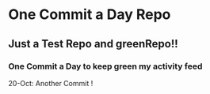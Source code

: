 # One Commit a Day Repo
## Just a Test Repo and greenRepo!!
### One Commit a Day to keep green my activity feed 

20-Oct: Another Commit !